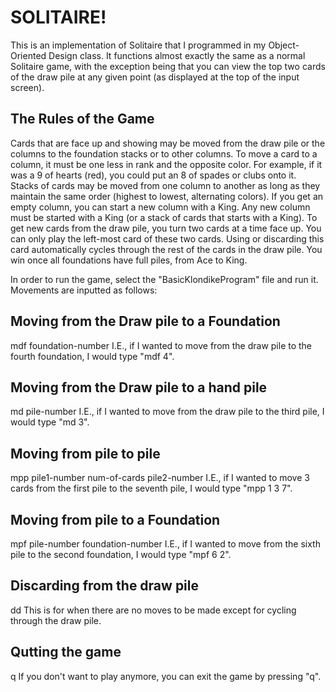 # SOLITAIRE!

This is an implementation of Solitaire that I programmed in my Object-Oriented Design class. It functions almost exactly the same as a normal Solitaire game,
with the exception being that you can view the top two cards of the draw pile at any given point (as displayed at the top of the input screen).


## The Rules of the Game

Cards that are face up and showing may be moved from the draw pile or the columns to the
foundation stacks or to other columns.
To move a card to a column, it must be one less in rank and the opposite color. For example, if it
was a 9 of hearts (red), you could put an 8 of spades or clubs onto it. Stacks of cards may be
moved from one column to another as long as they maintain the same order (highest to
lowest, alternating colors).
If you get an empty column, you can start a new column with a King. Any new column must be
started with a King (or a stack of cards that starts with a King).
To get new cards from the draw pile, you turn two cards at a time face up.
You can only play the left-most card of these two cards. Using or discarding this card
automatically cycles through the rest of the cards in the draw pile.
You win once all foundations have full piles, from Ace to King.

In order to run the game, select the "BasicKlondikeProgram" file and run it.
Movements are inputted as follows:

## Moving from the Draw pile to a Foundation
mdf foundation-number
I.E., if I wanted to move from the draw pile to the fourth foundation, I would type "mdf 4".

## Moving from the Draw pile to a hand pile
md pile-number
I.E., if I wanted to move from the draw pile to the third pile, I would type "md 3".

## Moving from pile to pile
mpp pile1-number num-of-cards pile2-number
I.E., if I wanted to move 3 cards from the first pile to the seventh pile, I would type "mpp 1 3 7".

## Moving from pile to a Foundation
mpf pile-number foundation-number
I.E., if I wanted to move from the sixth pile to the second foundation, I would type "mpf 6 2".

## Discarding from the draw pile
dd
This is for when there are no moves to be made except for cycling through the draw pile.

## Qutting the game
q
If you don't want to play anymore, you can exit the game by pressing "q".
